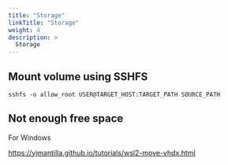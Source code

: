 ```yaml
---
title: "Storage"
linkTitle: "Storage"
weight: 4
description: >
  Storage
---
```


## Mount volume using SSHFS
`sshfs -o allow_root USER@TARGET_HOST:TARGET_PATH SOURCE_PATH`

## Not enough free space
For Windows

https://yjmantilla.github.io/tutorials/wsl2-move-vhdx.html
